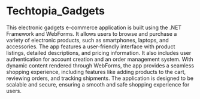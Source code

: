 # Techtopia_Gadgets

This electronic gadgets e-commerce application is built using the .NET Framework and WebForms. It allows users to browse and purchase a variety of electronic products, such as smartphones, laptops, and accessories. The app features a user-friendly interface with product listings, detailed descriptions, and pricing information. It also includes user authentication for account creation and an order management system. With dynamic content rendered through WebForms, the app provides a seamless shopping experience, including features like adding products to the cart, reviewing orders, and tracking shipments. The application is designed to be scalable and secure, ensuring a smooth and safe shopping experience for users.
